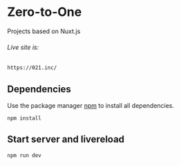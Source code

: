 # Zero-to-One
Projects based on Nuxt.js
###### Live site is:
```
https://021.inc/
```
## Dependencies
Use the package manager [npm](https://www.npmjs.com/) to install all dependencies.
```
npm install
```
## Start server and livereload
```
npm run dev
```
